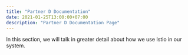 ```yaml
---
title: "Partner D Documentation"
date: 2021-01-25T13:00:00+07:00
description: "Partner D Documentation Page"
---
```


In this section, we will talk in greater detail about how we use Istio in our system. 